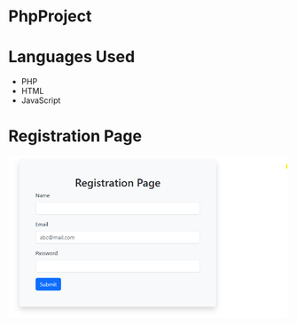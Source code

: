# PhpProject

# Languages Used
- PHP
- HTML
- JavaScript

# Registration Page
![Registration Page](PhpBlogProject/images/Registration.png)
